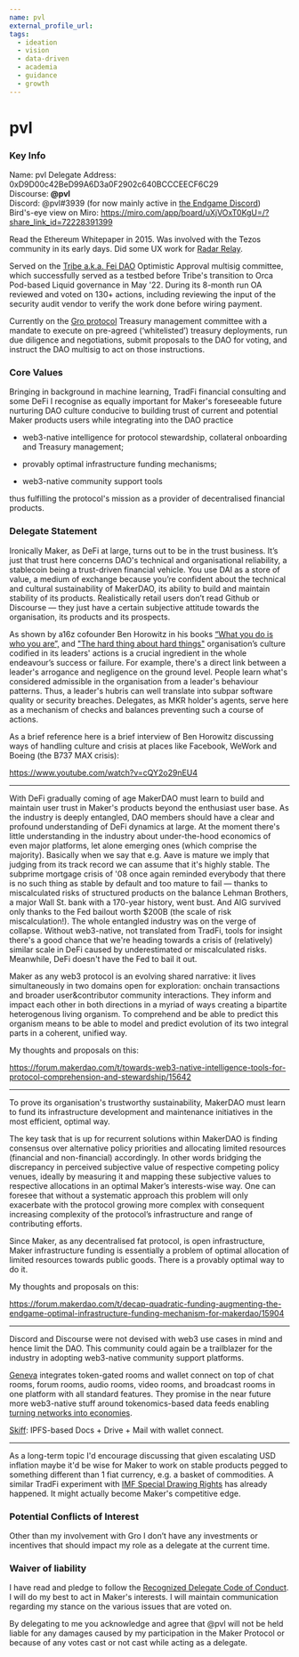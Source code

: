 ```yaml
---
name: pvl
external_profile_url:
tags:
  - ideation
  - vision
  - data-driven
  - academia
  - guidance
  - growth
---
```


# pvl

### Key Info

Name: pvl
Delegate Address: 0xD9D00c42BeD99A6D3a0F2902c640BCCCEECF6C29  
Discourse: **@pvl**  
Discord: @pvl#3939 (for now mainly active in [the Endgame Discord](https://discord.gg/sYnXP2r5))  
Bird's-eye view on Miro: https://miro.com/app/board/uXjVOxT0KgU=/?share_link_id=72228391399  

Read the Ethereum Whitepaper in 2015. Was involved with the Tezos community in its early days. Did some UX work for [Radar Relay](https://radar.tech).

Served on the [Tribe a.k.a. Fei DAO](https://docs.tribedao.xyz) Optimistic Approval multisig committee, which successfully served as a testbed before Tribe's transition to Orca Pod-based Liquid governance in May '22. During its 8-month run OA reviewed and voted on 130+ actions, including reviewing the input of the security audit vendor to verify the work done before wiring payment.

Currently on the [Gro protocol](https://www.gro.xyz/) Treasury management committee with a mandate to execute on pre-agreed (‘whitelisted’) treasury deployments, run due diligence and negotiations, submit proposals to the DAO for voting, and instruct the DAO multisig to act on those instructions.

### Core Values

Bringing in background in machine learning, TradFi financial consulting and some DeFi I recognise as equally important for Maker's foreseeable future nurturing DAO culture conducive to building trust of current and potential Maker products users while integrating into the DAO practice

* web3-native intelligence for protocol stewardship, collateral onboarding and Treasury management;

* provably optimal infrastructure funding mechanisms;

* web3-native community support tools

thus fulfilling the protocol's mission as a provider of decentralised financial products.

### Delegate Statement

Ironically Maker, as DeFi at large, turns out to be in the trust business. It’s just that trust here concerns DAO's technical and organisational reliability, a stablecoin being a trust-driven financial vehicle. You use DAI as a store of value, a medium of exchange because you’re confident about the technical and cultural sustainability of MakerDAO, its ability to build and maintain stability of its products. Realistically retail users don’t read Github or Discourse — they just have a certain subjective attitude towards the organisation, its products and its prospects.

As shown by a16z cofounder Ben Horowitz in his books  [“What you do is who you are”,](https://a16z.com/book/whatyoudo/) and ["The hard thing about hard things"](https://a16z.com/book/the-hard-thing-about-hard-things/) organisation’s culture codified in its leaders' actions is a crucial ingredient in the whole endeavour’s success or failure. For example, there's a direct link between a leader's arrogance and negligence on the ground level. People learn what's considered admissible in the organisation from a leader's behaviour patterns. Thus, a leader's hubris can well translate into subpar software quality or security breaches. Delegates, as MKR holder's agents, serve here as a mechanism of checks and balances preventing such a course of actions.

As a brief reference here is a brief interview of Ben Horowitz discussing ways of handling culture and crisis at places like Facebook, WeWork and Boeing (the B737 MAX crisis):

https://www.youtube.com/watch?v=cQY2o29nEU4

---

With DeFi gradually coming of age MakerDAO must learn to build and maintain user trust in Maker's products beyond the enthusiast user base. As the industry is deeply entangled, DAO members should have a clear and profound understanding of DeFi dynamics at large. At the moment there's little understanding in the industry about under-the-hood economics of even major platforms, let alone emerging ones (which comprise the majority). Basically when we say that e.g. Aave is mature we imply that judging from its track record we can assume that it's highly stable. The subprime mortgage crisis of '08 once again reminded everybody that there is no such thing as stable by default and too mature to fail — thanks to miscalculated risks of structured products on the balance Lehman Brothers, a major Wall St. bank with a 170-year history, went bust. And AIG survived only thanks to the Fed bailout worth $200B (the scale of risk miscalculation!). The whole entangled industry was on the verge of collapse. Without web3-native, not translated from TradFi, tools for insight there's a good chance that we're heading towards a crisis of (relatively) similar scale in DeFi caused by underestimated or miscalculated risks. Meanwhile, DeFi doesn't have the Fed to bail it out.

Maker as any web3 protocol is an evolving shared narrative: it lives simultaneously in two domains open for exploration: onchain transactions and broader user&contributor community interactions. They inform and impact each other in both directions in a myriad of ways creating a bipartite heterogenous living organism. To comprehend and be able to predict this organism means to be able to model and predict evolution of its two integral parts in a coherent, unified way.

My thoughts and proposals on this:

https://forum.makerdao.com/t/towards-web3-native-intelligence-tools-for-protocol-comprehension-and-stewardship/15642

---

To prove its organisation's trustworthy sustainability, MakerDAO must learn to fund its infrastructure development and maintenance initiatives in the most efficient, optimal way. 

The key task that is up for recurrent solutions within MakerDAO is finding consensus over alternative policy priorities and allocating limited resources (financial and non-financial) accordingly. In other words bridging the discrepancy in perceived subjective value of respective competing policy venues, ideally by measuring it and mapping these subjective values to respective allocations in an optimal Maker’s interests-wise way. One can foresee that without a systematic approach this problem will only exacerbate with the protocol growing more complex with consequent increasing complexity of the protocol’s infrastructure and range of contributing efforts.

Since Maker, as any decentralised fat protocol, is open infrastructure, Maker infrastructure funding is essentially a problem of optimal allocation of limited resources towards public goods. There is a provably optimal way to do it.

My thoughts and proposals on this:

https://forum.makerdao.com/t/decap-quadratic-funding-augmenting-the-endgame-optimal-infrastructure-funding-mechanism-for-makerdao/15904

---

Discord and Discourse were not devised with web3 use cases in mind and hence limit the DAO. This community could again be a trailblazer for the industry in adopting web3-native community support platforms.

[Geneva](https://geneva.com) integrates token-gated rooms and wallet connect on top of chat rooms, forum rooms, audio rooms, video rooms, and broadcast rooms in one platform with all standard features. They promise in the near future more web3-native stuff around tokenomics-based data feeds enabling [turning networks into economies](https://cdixon.mirror.xyz/977Uy2b3ZWCNjVdHxeaNC2ecYOUS3VPgS2_PwVddiQ0).

[Skiff](https://skiff.com/pages): IPFS-based Docs + Drive + Mail with wallet connect.

---

As a long-term topic I'd encourage discussing that given escalating USD inflation maybe it'd be wise for Maker to work on stable products pegged to something different than 1 fiat currency, e.g. a basket of commodities. A similar TradFi experiment with [IMF Special Drawing Rights](https://en.wikipedia.org/wiki/Special_drawing_rights) has already happened. It might actually become Maker's competitive edge.

### Potential Conflicts of Interest

Other than my involvement with Gro I don’t have any investments or incentives that should impact my role as a delegate at the current time.

### Waiver of liability

I have read and pledge to follow the [Recognized Delegate Code of Conduct](https://forum.makerdao.com/t/recognised-delegate-code-of-conduct/9384). I will do my best to act in Maker's interests. I will maintain communication regarding my stance on the various issues that are voted on.

By delegating to me you acknowledge and agree that @pvl will not be held liable for any damages caused by my participation in the Maker Protocol or because of any votes cast or not cast while acting as a delegate.